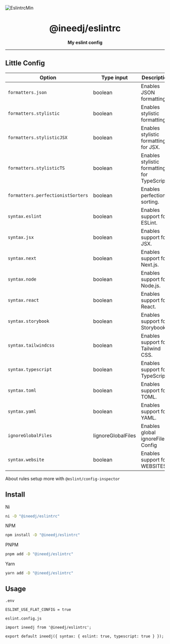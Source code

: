 ![EslintrcMin](https://github.com/INeedJobToStartWork/INeedJobToStartWork/assets/97305201/1d123fd4-6474-439f-a790-d7e8f3180a72)

<h1 align="center">@ineedj/eslintrc</h1>
<p align="center"><b>My eslint config</b></p>

<hr/>

## Little Config

| Option                            | Type input         | Description                                  |
| --------------------------------- | ------------------ | -------------------------------------------- |
| `formatters.json`                 | boolean            | Enables JSON formatting.                     |
| `formatters.stylistic`            | boolean            | Enables stylistic formatting.                |
| `formatters.stylisticJSX`         | boolean            | Enables stylistic formatting for JSX.        |
| `formatters.stylisticTS`          | boolean            | Enables stylistic formatting for TypeScript. |
| `formatters.perfectionistSorters` | boolean            | Enables perfectionist sorting.               |
| `syntax.eslint`                   | boolean            | Enables support for ESLint.                  |
| `syntax.jsx`                      | boolean            | Enables support for JSX.                     |
| `syntax.next`                     | boolean            | Enables support for Next.js.                 |
| `syntax.node`                     | boolean            | Enables support for Node.js.                 |
| `syntax.react`                    | boolean            | Enables support for React.                   |
| `syntax.storybook`                | boolean            | Enables support for Storybook.               |
| `syntax.tailwindcss`              | boolean            | Enables support for Tailwind CSS.            |
| `syntax.typescript`               | boolean            | Enables support for TypeScript.              |
| `syntax.toml`                     | boolean            | Enables support for TOML.                    |
| `syntax.yaml`                     | boolean            | Enables support for YAML.                    |
| `ignoreGlobalFiles`               | IignoreGlobalFiles | Enables global ignoreFiles Config            |
| `syntax.website`                  | boolean            | Enables support for WEBSITES.                |

About rules setup more with `@eslint/config-inspector`

## Install

Ni

```bash copy
ni -D "@ineedj/eslintrc"
```

NPM

```bash copy
npm install -D "@ineedj/eslintrc"
```

PNPM

```bash copy
pnpm add -D "@ineedj/eslintrc"
```

Yarn

```bash copy
yarn add -D "@ineedj/eslintrc"
```

## Usage

`.env`

```
ESLINT_USE_FLAT_CONFIG = true
```

`eslint.config.js`

```
import ineedj from '@ineedj/eslintrc';

export default ineedj({ syntax: { eslint: true, typescript: true } });
```
